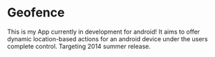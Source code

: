 Geofence
========

This is my App currently in development for android! It aims to offer dynamic location-based actions for an android device under the users complete control. Targeting 2014 summer release.
